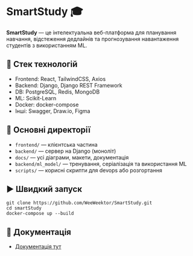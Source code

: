 # SmartStudy 🎓

**SmartStudy** — це інтелектуальна веб-платформа для планування навчання, відстеження дедлайнів та прогнозування навантаження студентів з використанням ML.

## 🔧 Стек технологій
- Frontend: React, TailwindCSS, Axios
- Backend: Django, Django REST Framework
- DB: PostgreSQL, Redis, MongoDB
- ML: Scikit-Learn
- Docker: docker-compose
- Інші: Swagger, Draw.io, Figma

## 📂 Основні директорії
- `frontend/` — клієнтська частина
- `backend/` — сервер на Django (моноліт)
- `docs/` — усі діаграми, макети, документація
- `backend/ml_model/` — тренування, серіалізація та використання ML
- `scripts/` — корисні скрипти для devops або розгортання

## ▶️ Швидкий запуск
```
git clone https://github.com/WeeWeektor/SmartStudy.git
cd smartStudy
docker-compose up --build
```

## 📖 Документація
- [Документація тут](docs/README.md)